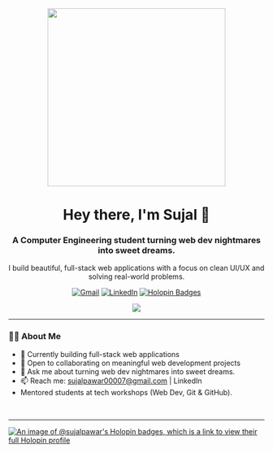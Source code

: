 <div align="center"> <img src="https://user-images.githubusercontent.com/22107794/139580686-887df369-edb8-4bc8-b607-4fbf6d7e4866.gif" height="350px"> <h1>Hey there, I'm Sujal 👋</h1> <h3>A Computer Engineering student turning web dev nightmares into sweet dreams.</h3> <p>I build beautiful, full-stack web applications with a focus on clean UI/UX and solving real-world problems.</p> </div> <p align="center"> <a href="mailto:sujalpawar00007@gmail.com"><img src="https://img.shields.io/badge/Gmail-D14836?style=for-the-badge&logo=gmail&logoColor=white" alt="Gmail"></a> <a href="https://linkedin.com/in/sujal-pawar"><img src="https://img.shields.io/badge/LinkedIn-0077B5?style=for-the-badge&logo=linkedin&logoColor=white" alt="LinkedIn"></a> <a href="https://holopin.io/@sujalpawar"><img src="https://img.shields.io/badge/Holopin-0077B5?style=for-the-badge&logo=holopin&logoColor=white&labelColor=1d1d1d" alt="Holopin Badges"></a> </p>

<p align="center">
  <a href="https://skillicons.dev">
    <img src="https://skillicons.dev/icons?i=react,js,html,css,java,nodejs,express,mongodb,next,git,github,figma&perline=6" />
  </a>
</p>

---


### 👨‍💻 About Me

-   🔭 Currently building full-stack web applications
-   👯 Open to collaborating on meaningful web development projects
-   💬 Ask me about turning web dev nightmares into sweet dreams.
-   📫 Reach me: sujalpawar00007@gmail.com | LinkedIn
-   Mentored students at tech workshops (Web Dev, Git & GitHub).

<br clear="both"/>



---

  
[![An image of @sujalpawar's Holopin badges, which is a link to view their full Holopin profile](https://holopin.me/sujalpawar)](https://holopin.io/@sujalpawar)
<!--
**sujal-pawar/sujal-pawar** is a ✨ _special_ ✨ repository because its `README.md` (this file) appears on your GitHub profile.

Here are some ideas to get you started:

- 🔭 I’m currently working on ...
- 🌱 I’m currently learning ...
- 👯 I’m looking to collaborate on ...
- 🤔 I’m looking for help with ...
- 💬 Ask me about ...
- 📫 How to reach me: ...
- 😄 Pronouns: ...
- ⚡ Fun fact: ...
-->
